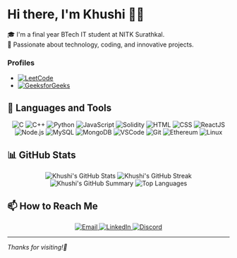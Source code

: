 # Hi there, I'm Khushi 👋✨

🎓 I'm a final year BTech IT student at NITK Surathkal.  
🌟 Passionate about technology, coding, and innovative projects.

### Profiles
- [<img src="https://img.icons8.com/color/48/000000/leetcode.png" alt="LeetCode" />](https://leetcode.com/khushiii07/)
- [<img src="https://img.icons8.com/color/48/000000/geeksforgeeks.png" alt="GeeksforGeeks" />](https://www.geeksforgeeks.org/user/khushi7604/)
  
## 🚀 Languages and Tools

<p align="center">
  <img src="https://img.icons8.com/color/48/000000/c-programming.png" alt="C" />
  <img src="https://img.icons8.com/color/48/000000/c-plus-plus-logo.png" alt="C++" />
  <img src="https://img.icons8.com/color/48/000000/python.png" alt="Python" />
  <img src="https://img.icons8.com/color/48/000000/javascript.png" alt="JavaScript" />
  <img src="https://img.icons8.com/color/48/000000/solidity.png" alt="Solidity" />
  <img src="https://img.icons8.com/color/48/000000/html-5.png" alt="HTML" />
  <img src="https://img.icons8.com/color/48/000000/css3.png" alt="CSS" />
  <img src="https://img.icons8.com/color/48/000000/react-native.png" alt="ReactJS" />
  <img src="https://img.icons8.com/color/48/000000/nodejs.png" alt="Node.js" />
  <img src="https://img.icons8.com/color/48/000000/mysql-logo.png" alt="MySQL" />
  <img src="https://img.icons8.com/color/48/000000/mongodb.png" alt="MongoDB" />
  <img src="https://img.icons8.com/color/48/000000/visual-studio-code-2019.png" alt="VSCode" />
  <img src="https://img.icons8.com/color/48/000000/git.png" alt="Git" />
  <img src="https://img.icons8.com/color/48/000000/ethereum.png" alt="Ethereum" />
  <img src="https://img.icons8.com/color/48/000000/linux.png" alt="Linux" />
</p>

## 📊 GitHub Stats

<p align="center">
  <img src="https://github-readme-stats.vercel.app/api?username=khushi0706&show_icons=true&theme=radical&include_all_commits=true&count_private=true" alt="Khushi's GitHub Stats" />
  <img src="https://github-readme-streak-stats.herokuapp.com/?user=khushi0706&theme=radical" alt="Khushi's GitHub Streak" />
  <img src="https://github-profile-summary-cards.vercel.app/api/cards/profile-details?username=khushi0706&theme=radical" alt="Khushi's GitHub Summary" />
  <img src="https://github-readme-stats.vercel.app/api/top-langs/?username=khushi0706&layout=compact&theme=radical" alt="Top Languages" />
</p>


## 📫 How to Reach Me

<p align="center">
  <a href="mailto:khushi7604@gmail.com">
    <img src="https://img.icons8.com/color/48/000000/gmail.png" alt="Email" />
  </a>
  <a href="https://www.linkedin.com/in/khushi-gadling-3ba583235">
    <img src="https://img.icons8.com/color/48/000000/linkedin.png" alt="LinkedIn" />
  </a>
  <a href="https://discord.com/users/khushiii#3187">
    <img src="https://img.icons8.com/color/48/000000/discord-new-logo.png" alt="Discord" />
  </a>
</p>

---

_Thanks for visiting!🩷_
